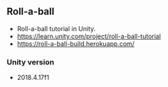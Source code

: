 ## Roll-a-ball
- Roll-a-ball tutorial in Unity.
- https://learn.unity.com/project/roll-a-ball-tutorial
- https://roll-a-ball-build.herokuapp.com/

### Unity version
- 2018.4.17f1
